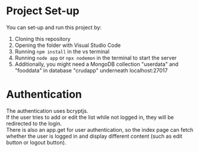 # Project Set-up
You can set-up and run this project by:
1. Cloning this repository
2. Opening the folder with Visual Studio Code
3. Running ```npm install``` in the vs terminal
4. Running ```node app``` or ```npx nodemon``` in the terminal to start the server
5. Additionally, you might need a MongoDB collection "userdata" and "fooddata" in database "crudapp" underneath localhost:27017

# Authentication
The authentication uses bcryptjs.  
If the user tries to add or edit the list while not logged in, they will be redirected to the login.  
There is also an app.get for user authentication, so the index page can fetch whether the user is logged in and display different content (such as edit button or logout button).
